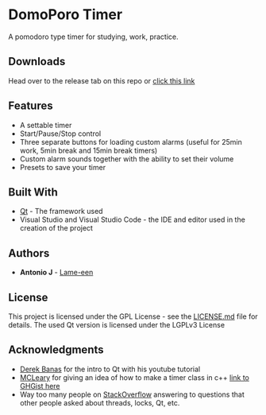 # DomoPoro Timer

A pomodoro type timer for studying, work, practice.

## Downloads
Head over to the release tab on this repo or [click this link](https://github.com/Lame-een/domoporo/releases)

## Features
* A settable timer
* Start/Pause/Stop control
* Three separate buttons for loading custom alarms (useful for 25min work, 5min break and 15min break timers)
* Custom alarm sounds together with the ability to set their volume
* Presets to save your timer

## Built With

* [Qt](https://www.qt.io/) - The framework used
* Visual Studio and Visual Studio Code - the IDE and editor used in the creation of the project

## Authors

* **Antonio J** - [Lame-een](https://github.com/Lame-een)

## License

This project is licensed under the GPL License - see the [LICENSE.md](LICENSE.md) file for details. The used Qt version is licensed under the LGPLv3 License

## Acknowledgments

* [Derek Banas](https://www.youtube.com/user/derekbanas) for the intro to Qt with his youtube tutorial
* [MCLeary](https://github.com/mcleary) for giving an idea of how to make a timer class in c++ [link to GHGist here](https://gist.github.com/mcleary/b0bf4fa88830ff7c882d)
* Way too many people on [StackOverflow](https://stackoverflow.com/) answering to questions that other people asked about threads, locks, Qt, etc.
